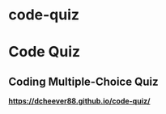 # code-quiz
# Code Quiz

## Coding Multiple-Choice Quiz

**https://dcheever88.github.io/code-quiz/**


